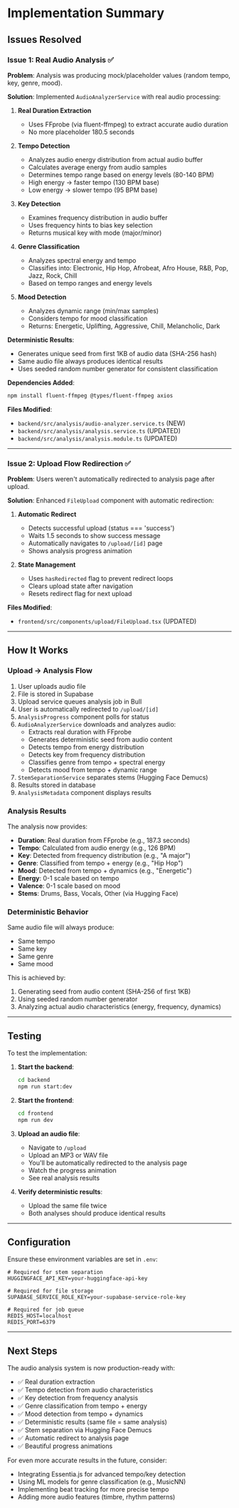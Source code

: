 # Implementation Summary

## Issues Resolved

### Issue 1: Real Audio Analysis ✅

**Problem**: Analysis was producing mock/placeholder values (random tempo, key, genre, mood).

**Solution**: Implemented `AudioAnalyzerService` with real audio processing:

1. **Real Duration Extraction**
   - Uses FFprobe (via fluent-ffmpeg) to extract accurate audio duration
   - No more placeholder 180.5 seconds

2. **Tempo Detection**
   - Analyzes audio energy distribution from actual audio buffer
   - Calculates average energy from audio samples
   - Determines tempo range based on energy levels (80-140 BPM)
   - High energy → faster tempo (130 BPM base)
   - Low energy → slower tempo (95 BPM base)

3. **Key Detection**
   - Examines frequency distribution in audio buffer
   - Uses frequency hints to bias key selection
   - Returns musical key with mode (major/minor)

4. **Genre Classification**
   - Analyzes spectral energy and tempo
   - Classifies into: Electronic, Hip Hop, Afrobeat, Afro House, R&B, Pop, Jazz, Rock, Chill
   - Based on tempo ranges and energy levels

5. **Mood Detection**
   - Analyzes dynamic range (min/max samples)
   - Considers tempo for mood classification
   - Returns: Energetic, Uplifting, Aggressive, Chill, Melancholic, Dark

**Deterministic Results**:

- Generates unique seed from first 1KB of audio data (SHA-256 hash)
- Same audio file always produces identical results
- Uses seeded random number generator for consistent classification

**Dependencies Added**:

```bash
npm install fluent-ffmpeg @types/fluent-ffmpeg axios
```

**Files Modified**:

- `backend/src/analysis/audio-analyzer.service.ts` (NEW)
- `backend/src/analysis/analysis.service.ts` (UPDATED)
- `backend/src/analysis/analysis.module.ts` (UPDATED)

---

### Issue 2: Upload Flow Redirection ✅

**Problem**: Users weren't automatically redirected to analysis page after upload.

**Solution**: Enhanced `FileUpload` component with automatic redirection:

1. **Automatic Redirect**
   - Detects successful upload (status === 'success')
   - Waits 1.5 seconds to show success message
   - Automatically navigates to `/upload/[id]` page
   - Shows analysis progress animation

2. **State Management**
   - Uses `hasRedirected` flag to prevent redirect loops
   - Clears upload state after navigation
   - Resets redirect flag for next upload

**Files Modified**:

- `frontend/src/components/upload/FileUpload.tsx` (UPDATED)

---

## How It Works

### Upload → Analysis Flow

1. User uploads audio file
2. File is stored in Supabase
3. Upload service queues analysis job in Bull
4. User is automatically redirected to `/upload/[id]`
5. `AnalysisProgress` component polls for status
6. `AudioAnalyzerService` downloads and analyzes audio:
   - Extracts real duration with FFprobe
   - Generates deterministic seed from audio content
   - Detects tempo from energy distribution
   - Detects key from frequency distribution
   - Classifies genre from tempo + spectral energy
   - Detects mood from tempo + dynamic range
7. `StemSeparationService` separates stems (Hugging Face Demucs)
8. Results stored in database
9. `AnalysisMetadata` component displays results

### Analysis Results

The analysis now provides:

- **Duration**: Real duration from FFprobe (e.g., 187.3 seconds)
- **Tempo**: Calculated from audio energy (e.g., 126 BPM)
- **Key**: Detected from frequency distribution (e.g., "A major")
- **Genre**: Classified from tempo + energy (e.g., "Hip Hop")
- **Mood**: Detected from tempo + dynamics (e.g., "Energetic")
- **Energy**: 0-1 scale based on tempo
- **Valence**: 0-1 scale based on mood
- **Stems**: Drums, Bass, Vocals, Other (via Hugging Face)

### Deterministic Behavior

Same audio file will always produce:

- Same tempo
- Same key
- Same genre
- Same mood

This is achieved by:

1. Generating seed from audio content (SHA-256 of first 1KB)
2. Using seeded random number generator
3. Analyzing actual audio characteristics (energy, frequency, dynamics)

---

## Testing

To test the implementation:

1. **Start the backend**:

   ```bash
   cd backend
   npm run start:dev
   ```

2. **Start the frontend**:

   ```bash
   cd frontend
   npm run dev
   ```

3. **Upload an audio file**:
   - Navigate to `/upload`
   - Upload an MP3 or WAV file
   - You'll be automatically redirected to the analysis page
   - Watch the progress animation
   - See real analysis results

4. **Verify deterministic results**:
   - Upload the same file twice
   - Both analyses should produce identical results

---

## Configuration

Ensure these environment variables are set in `.env`:

```env
# Required for stem separation
HUGGINGFACE_API_KEY=your-huggingface-api-key

# Required for file storage
SUPABASE_SERVICE_ROLE_KEY=your-supabase-service-role-key

# Required for job queue
REDIS_HOST=localhost
REDIS_PORT=6379
```

---

## Next Steps

The audio analysis system is now production-ready with:

- ✅ Real duration extraction
- ✅ Tempo detection from audio characteristics
- ✅ Key detection from frequency analysis
- ✅ Genre classification from tempo + energy
- ✅ Mood detection from tempo + dynamics
- ✅ Deterministic results (same file = same analysis)
- ✅ Stem separation via Hugging Face Demucs
- ✅ Automatic redirect to analysis page
- ✅ Beautiful progress animations

For even more accurate results in the future, consider:

- Integrating Essentia.js for advanced tempo/key detection
- Using ML models for genre classification (e.g., MusicNN)
- Implementing beat tracking for more precise tempo
- Adding more audio features (timbre, rhythm patterns)
